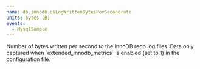 ```yaml
---
name: db.innodb.osLogWrittenBytesPerSecondrate
units: bytes (B)
events:
  - MysqlSample
---
```


Number of bytes written per second to the InnoDB redo log files. Data only captured when \`extended\_innodb\_metrics\` is enabled (set to 1) in the configuration file.